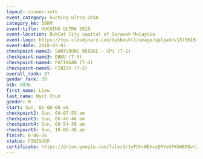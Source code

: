 ```yaml
--- 
layout: runner-info 
event_category: kuching-ultra-2018 
category_km: 50KM 
event-title: KUCHING ULTRA 2018 
event-location: BukCat City capital of Sarawak Malaysia 
event-logo: https://res.cloudinary.com/dykbosktl/image/upload/v1573619473/Logo/kuching-ultra-2018-logo_tlpvm5.png 
event-date: 2018-03-03 
checkpoint-name2: SANTUBONG BRIDGE - CP1 (T-2) 
checkpoint-name3: DBKU (T-3) 
checkpoint-name4: PATINGAN (T-4) 
checkpoint-name5: FINISH (T-5) 
overall_rank: 37
gender_rank: 30
bib: 5036
first_name: Liew
last_name: Nyit Chun
gender: M
start: Sun, 02-00-00 am
checkpoint2: Sun, 04-07-55 am
checkpoint3: Sun, 06-46-46 am
checkpoint4: Sun, 08-54-30 am
checkpoint5: Sun, 10-06-36 am
finish: 8-06-36
status: FINISHER
certificate: https://drive.google.com/file/d/1yFGhrWEkxyQFVshFKhW8OQvrZa7wv9e9/view?usp=sharing
--- 
```

